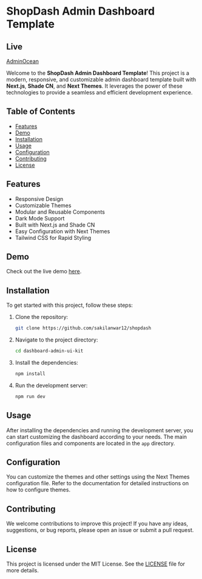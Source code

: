 # ShopDash Admin Dashboard Template

## Live 

[AdminOcean](https://admin-ocean-53dff57yj-sakilanwar12s-projects.vercel.app/dashboard)

Welcome to the **ShopDash Admin Dashboard Template**! This project is a modern, responsive, and customizable admin dashboard template built with **Next.js**, **Shade CN**, and **Next Themes**. It leverages the power of these technologies to provide a seamless and efficient development experience.

## Table of Contents

- [Features](#features)
- [Demo](#demo)
- [Installation](#installation)
- [Usage](#usage)
- [Configuration](#configuration)
- [Contributing](#contributing)
- [License](#license)

## Features

- Responsive Design
- Customizable Themes
- Modular and Reusable Components
- Dark Mode Support
- Built with Next.js and Shade CN
- Easy Configuration with Next Themes
- Tailwind CSS for Rapid Styling

## Demo

Check out the live demo [here](#).

## Installation

To get started with this project, follow these steps:

1. Clone the repository:
    ```bash
    git clone https://github.com/sakilanwar12/shopdash
    ```
2. Navigate to the project directory:
    ```bash
    cd dashboard-admin-ui-kit
    ```
3. Install the dependencies:
    ```bash
    npm install
    ```
4. Run the development server:
    ```bash
    npm run dev
    ```

## Usage

After installing the dependencies and running the development server, you can start customizing the dashboard according to your needs. The main configuration files and components are located in the `app` directory.

## Configuration

You can customize the themes and other settings using the Next Themes configuration file. Refer to the documentation for detailed instructions on how to configure themes.

## Contributing

We welcome contributions to improve this project! If you have any ideas, suggestions, or bug reports, please open an issue or submit a pull request.

## License

This project is licensed under the MIT License. See the [LICENSE](LICENSE) file for more details.

